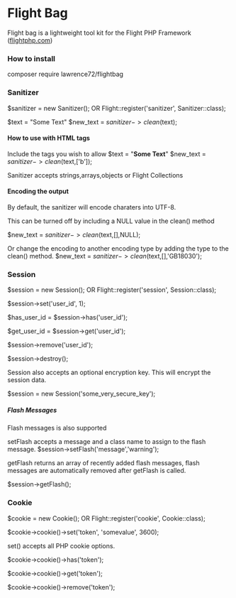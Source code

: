 # Flight Bag
Flight bag is a lightweight tool kit for the Flight PHP Framework ([flightphp.com](flightphp.com))

### How to install

composer require lawrence72/flightbag

### Sanitizer

$sanitizer = new Sanitizer(); OR
Flight::register('sanitizer', Sanitizer::class);

$text = "Some Text"
$new_text = $sanitizer->clean($text);

#### How to use with HTML tags

Include the tags you wish to allow
$text = "<b>Some Text</b>"
$new_text = $sanitizer->clean($text,['b']);

Sanitizer accepts strings,arrays,objects or Flight Collections

#### Encoding the output

By default, the sanitizer will encode charaters into UTF-8.

This can be turned off by including a NULL value in the clean() method

$new_text = $sanitizer->clean($text,[],NULL);

Or change the encoding to another encoding type by adding the type to the clean() method. 
$new_text = $sanitizer->clean($text,[],'GB18030');


### Session

$session = new Session(); OR
Flight::register('session', Session::class);

$session->set('user_id', 1);

$has_user_id = $session->has('user_id');

$get_user_id =  $session->get('user_id');

$session->remove('user_id');

$session->destroy(); 

Session also accepts an optional encryption key. This will encrypt the session data.

$session = new Session('some_very_secure_key');

##### Flash Messages

Flash messages is also supported

setFlash accepts a message and a class name to assign to the flash message.
$session->setFlash('message','warning');

getFlash returns an array of recently added flash messages, flash messages are automatically removed after getFlash is called.

$session->getFlash();

### Cookie

$cookie = new Cookie(); OR
Flight::register('cookie', Cookie::class);

$cookie->cookie()->set('token', 'somevalue', 3600);

set() accepts all PHP cookie options. 

$cookie->cookie()->has('token');

$cookie->cookie()->get('token');

$cookie->cookie()->remove('token');